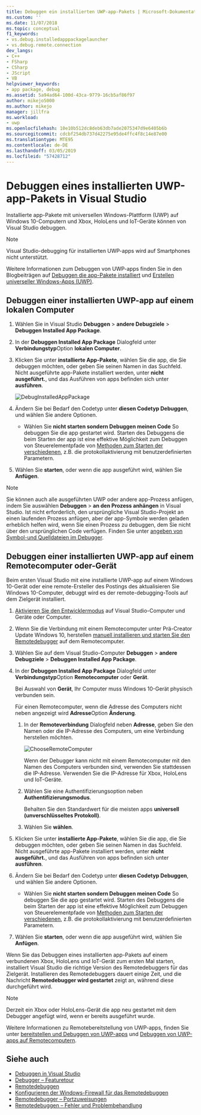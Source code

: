 ```yaml
---
title: Debuggen ein installierten UWP-app-Pakets | Microsoft-Dokumentation
ms.custom: ''
ms.date: 11/07/2018
ms.topic: conceptual
f1_keywords:
- vs.debug.installedapppackagelauncher
- vs.debug.remote.connection
dev_langs:
- C++
- FSharp
- CSharp
- JScript
- VB
helpviewer_keywords:
- app package, debug
ms.assetid: 5a94ad64-100d-43ca-9779-16cb5af86f97
author: mikejo5000
ms.author: mikejo
manager: jillfra
ms.workload:
- uwp
ms.openlocfilehash: 10e10b512dc8deb63db7ade2075347d9e6405b6b
ms.sourcegitcommit: cdcbf254db737d42275e95de4ffc4f8c14e87e00
ms.translationtype: MTE95
ms.contentlocale: de-DE
ms.lasthandoff: 03/05/2019
ms.locfileid: "57428712"
---
```

# <a name="debug-an-installed-uwp-app-package-in-visual-studio"></a>Debuggen eines installierten UWP-app-Pakets in Visual Studio

Installierte app-Pakete mit universellen Windows-Plattform (UWP) auf Windows 10-Computern und Xbox, HoloLens und IoT-Geräte können von Visual Studio debuggen.

>[!NOTE]
>Visual Studio-debugging für installierten UWP-apps wird auf Smartphones nicht unterstützt.

Weitere Informationen zum Debuggen von UWP-apps finden Sie in den Blogbeiträgen auf [Debuggen die app-Pakete installiert](https://devblogs.microsoft.com/devops/updates-for-debugging-installed-app-packages-in-visual-studio-2015-update-2/) und [Erstellen universeller Windows-Apps (UWP)](https://devblogs.microsoft.com/visualstudio/universal-windows-apps-targeting-windows-10-anniversary-sdk/).

## <a name="debug-an-installed-uwp-app-on-a-local-machine"></a>Debuggen einer installierten UWP-app auf einem lokalen Computer

1. Wählen Sie in Visual Studio **Debuggen** > **andere Debugziele** > **Debuggen Installed App Package**.

1. In der **Debuggen Installed App Package** Dialogfeld unter **Verbindungstyp**Option **lokalen Computer**.

1. Klicken Sie unter **installierte App-Pakete**, wählen Sie die app, die Sie debuggen möchten, oder geben Sie seinen Namen in das Suchfeld. Nicht ausgeführte app-Pakete installiert werden, unter **nicht ausgeführt.**, und das Ausführen von apps befinden sich unter **ausführen**.

   ![DebugInstalledAppPackage](../debugger/media/debug-installed-app-pkg.png "DebugInstalledAppPackage")

1. Ändern Sie bei Bedarf den Codetyp unter **diesen Codetyp Debuggen**, und wählen Sie andere Optionen.
   - Wählen Sie **nicht starten sondern Debuggen meinen Code** So debuggen Sie die app gestartet wird. Starten des Debuggens die beim Starten der app ist eine effektive Möglichkeit zum Debuggen von Steuerelementpfade von [Methoden zum Starten der verschiedenen](/windows/uwp/xbox-apps/automate-launching-uwp-apps), z.B. die protokollaktivierung mit benutzerdefinierten Parametern.

1. Wählen Sie **starten**, oder wenn die app ausgeführt wird, wählen Sie **Anfügen**.

> [!NOTE]
> Sie können auch alle ausgeführten UWP oder andere app-Prozess anfügen, indem Sie auswählen **Debuggen** > **an den Prozess anhängen** in Visual Studio. Ist nicht erforderlich, den ursprüngliche Visual Studio-Projekt an einen laufenden Prozess anfügen, aber der app-Symbole werden geladen erheblich helfen wird, wenn Sie einen Prozess zu debuggen, dem Sie nicht über den ursprünglichen Code verfügen. Finden Sie unter [angeben von Symbol-und Quelldateien im Debugger](specify-symbol-dot-pdb-and-source-files-in-the-visual-studio-debugger.md).

## <a name="remote"></a> Debuggen einer installierten UWP-app auf einem Remotecomputer oder-Gerät

Beim ersten Visual Studio mit eine installierte UWP-app auf einem Windows 10-Gerät oder eine remote-Ersteller des Postings des aktualisieren Sie Windows 10-Computer, debuggt wird es der remote-debugging-Tools auf dem Zielgerät installiert.

1. [Aktivieren Sie den Entwicklermodus](/windows/uwp/get-started/enable-your-device-for-development) auf Visual Studio-Computer und Geräte oder Computer.

1. Wenn Sie die Verbindung mit einem Remotecomputer unter Prä-Creator Update Windows 10, herstellen [manuell installieren und starten Sie den Remotedebugger](../debugger/remote-debugging.md) auf dem Remotecomputer.

1. Wählen Sie auf dem Visual Studio-Computer **Debuggen** > **andere Debugziele** > **Debuggen Installed App Package**.

1. In der **Debuggen Installed App Package** Dialogfeld unter **Verbindungstyp**Option **Remotecomputer** oder **Gerät**.

   Bei Auswahl von **Gerät**, Ihr Computer muss Windows 10-Gerät physisch verbunden sein.

   Für einen Remotecomputer, wenn die Adresse des Computers nicht neben angezeigt wird **Adresse**Option **Änderung**.

   1. In der **Remoteverbindung** Dialogfeld neben **Adresse**, geben Sie den Namen oder die IP-Adresse des Computers, um eine Verbindung herstellen möchten.

      ![ChooseRemoteComputer](../debugger/media/debug-remote-app-pkg.png "ChooseRemoteComputer")

      Wenn der Debugger kann nicht mit einem Remotecomputer mit den Namen des Computers verbunden sind, verwenden Sie stattdessen die IP-Adresse. Verwenden Sie die IP-Adresse für Xbox, HoloLens und IoT-Geräte.
   1. Wählen Sie eine Authentifizierungsoption neben **Authentifizierungsmodus**.

      Behalten Sie den Standardwert für die meisten apps **universell (unverschlüsseltes Protokoll)**.
   1. Wählen Sie **wählen**.

1. Klicken Sie unter **installierte App-Pakete**, wählen Sie die app, die Sie debuggen möchten, oder geben Sie seinen Namen in das Suchfeld. Nicht ausgeführte app-Pakete installiert werden, unter **nicht ausgeführt.**, und das Ausführen von apps befinden sich unter **ausführen**.

1. Ändern Sie bei Bedarf den Codetyp unter **diesen Codetyp Debuggen**, und wählen Sie andere Optionen.
   - Wählen Sie **nicht starten sondern Debuggen meinen Code** So debuggen Sie die app gestartet wird. Starten des Debuggens die beim Starten der app ist eine effektive Möglichkeit zum Debuggen von Steuerelementpfade von [Methoden zum Starten der verschiedenen](/windows/uwp/xbox-apps/automate-launching-uwp-apps), z.B. die protokollaktivierung mit benutzerdefinierten Parametern.

1. Wählen Sie **starten**, oder wenn die app ausgeführt wird, wählen Sie **Anfügen**.

Wenn Sie das Debuggen eines installierten app-Pakets auf einem verbundenen Xbox, HoloLens und IoT-Gerät zum ersten Mal starten, installiert Visual Studio die richtige Version des Remotedebuggers für das Zielgerät. Installieren des Remotedebuggers dauert einige Zeit, und die Nachricht **Remotedebugger wird gestartet** zeigt an, während diese durchgeführt wird.

>[!NOTE]
>Derzeit ein Xbox oder HoloLens-Gerät die app neu gestartet mit dem Debugger angefügt wird, wenn er bereits ausgeführt wurde.

Weitere Informationen zu Remotebereitstellung von UWP-apps, finden Sie unter [bereitstellen und Debuggen von UWP-apps](/windows/uwp/debug-test-perf/deploying-and-debugging-uwp-apps#advanced-remote-deployment-options) und [Debuggen von UWP-apps auf Remotecomputern](run-windows-store-apps-on-a-remote-machine.md).

## <a name="see-also"></a>Siehe auch

- [Debuggen in Visual Studio](../debugger/index.md)
- [Debugger – Featuretour](../debugger/debugger-feature-tour.md)
- [Remotedebuggen](../debugger/remote-debugging.md)
- [Konfigurieren der Windows-Firewall für das Remotedebuggen](../debugger/configure-the-windows-firewall-for-remote-debugging.md)
- [Remotedebugger – Portzuweisungen](../debugger/remote-debugger-port-assignments.md)
- [Remotedebuggen – Fehler und Problembehandlung](../debugger/remote-debugging-errors-and-troubleshooting.md)